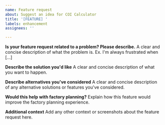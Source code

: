 ```yaml
---
name: Feature request
about: Suggest an idea for COI Calculator
title: '[FEATURE] '
labels: enhancement
assignees: ''

---
```


**Is your feature request related to a problem? Please describe.**
A clear and concise description of what the problem is. Ex. I'm always frustrated when [...]

**Describe the solution you'd like**
A clear and concise description of what you want to happen.

**Describe alternatives you've considered**
A clear and concise description of any alternative solutions or features you've considered.

**Would this help with factory planning?**
Explain how this feature would improve the factory planning experience.

**Additional context**
Add any other context or screenshots about the feature request here. 